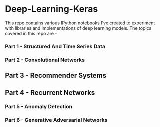 # Deep-Learning-Keras

This repo contains various IPython notebooks I've created to experiment with libraries and implementations of deep learning models. The topics covered in this repo are -

### Part 1 - Structured And Time Series Data

### Part 2 - Convolutional Networks

## Part 3 - Recommender Systems

## Part 4 - Recurrent Networks

### Part 5 - Anomaly Detection

### Part 6 - Generative Adversarial Networks
